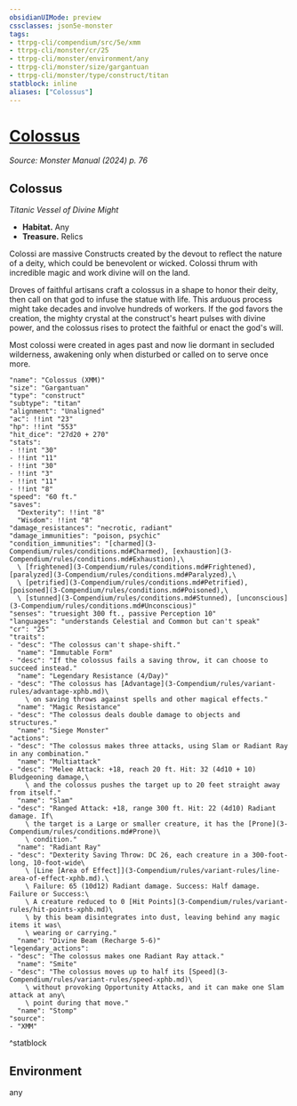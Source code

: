 ```yaml
---
obsidianUIMode: preview
cssclasses: json5e-monster
tags:
- ttrpg-cli/compendium/src/5e/xmm
- ttrpg-cli/monster/cr/25
- ttrpg-cli/monster/environment/any
- ttrpg-cli/monster/size/gargantuan
- ttrpg-cli/monster/type/construct/titan
statblock: inline
aliases: ["Colossus"]
---
```

# [Colossus](3-Compendium\bestiary\construct/colossus-xmm.md)
*Source: Monster Manual (2024) p. 76*  

## Colossus

*Titanic Vessel of Divine Might*

- **Habitat.** Any  
- **Treasure.** Relics  

Colossi are massive Constructs created by the devout to reflect the nature of a deity, which could be benevolent or wicked. Colossi thrum with incredible magic and work divine will on the land.

Droves of faithful artisans craft a colossus in a shape to honor their deity, then call on that god to infuse the statue with life. This arduous process might take decades and involve hundreds of workers. If the god favors the creation, the mighty crystal at the construct's heart pulses with divine power, and the colossus rises to protect the faithful or enact the god's will.

Most colossi were created in ages past and now lie dormant in secluded wilderness, awakening only when disturbed or called on to serve once more.

```statblock
"name": "Colossus (XMM)"
"size": "Gargantuan"
"type": "construct"
"subtype": "titan"
"alignment": "Unaligned"
"ac": !!int "23"
"hp": !!int "553"
"hit_dice": "27d20 + 270"
"stats":
- !!int "30"
- !!int "11"
- !!int "30"
- !!int "3"
- !!int "11"
- !!int "8"
"speed": "60 ft."
"saves":
  "Dexterity": !!int "8"
  "Wisdom": !!int "8"
"damage_resistances": "necrotic, radiant"
"damage_immunities": "poison, psychic"
"condition_immunities": "[charmed](3-Compendium/rules/conditions.md#Charmed), [exhaustion](3-Compendium/rules/conditions.md#Exhaustion),\
  \ [frightened](3-Compendium/rules/conditions.md#Frightened), [paralyzed](3-Compendium/rules/conditions.md#Paralyzed),\
  \ [petrified](3-Compendium/rules/conditions.md#Petrified), [poisoned](3-Compendium/rules/conditions.md#Poisoned),\
  \ [stunned](3-Compendium/rules/conditions.md#Stunned), [unconscious](3-Compendium/rules/conditions.md#Unconscious)"
"senses": "truesight 300 ft., passive Perception 10"
"languages": "understands Celestial and Common but can't speak"
"cr": "25"
"traits":
- "desc": "The colossus can't shape-shift."
  "name": "Immutable Form"
- "desc": "If the colossus fails a saving throw, it can choose to succeed instead."
  "name": "Legendary Resistance (4/Day)"
- "desc": "The colossus has [Advantage](3-Compendium/rules/variant-rules/advantage-xphb.md)\
    \ on saving throws against spells and other magical effects."
  "name": "Magic Resistance"
- "desc": "The colossus deals double damage to objects and structures."
  "name": "Siege Monster"
"actions":
- "desc": "The colossus makes three attacks, using Slam or Radiant Ray in any combination."
  "name": "Multiattack"
- "desc": "Melee Attack: +18, reach 20 ft. Hit: 32 (4d10 + 10) Bludgeoning damage,\
    \ and the colossus pushes the target up to 20 feet straight away from itself."
  "name": "Slam"
- "desc": "Ranged Attack: +18, range 300 ft. Hit: 22 (4d10) Radiant damage. If\
    \ the target is a Large or smaller creature, it has the [Prone](3-Compendium/rules/conditions.md#Prone)\
    \ condition."
  "name": "Radiant Ray"
- "desc": "Dexterity Saving Throw: DC 26, each creature in a 300-foot-long, 10-foot-wide\
    \ [Line [Area of Effect]](3-Compendium/rules/variant-rules/line-area-of-effect-xphb.md).\
    \ Failure: 65 (10d12) Radiant damage. Success: Half damage. Failure or Success:\
    \ A creature reduced to 0 [Hit Points](3-Compendium/rules/variant-rules/hit-points-xphb.md)\
    \ by this beam disintegrates into dust, leaving behind any magic items it was\
    \ wearing or carrying."
  "name": "Divine Beam (Recharge 5-6)"
"legendary_actions":
- "desc": "The colossus makes one Radiant Ray attack."
  "name": "Smite"
- "desc": "The colossus moves up to half its [Speed](3-Compendium/rules/variant-rules/speed-xphb.md)\
    \ without provoking Opportunity Attacks, and it can make one Slam attack at any\
    \ point during that move."
  "name": "Stomp"
"source":
- "XMM"
```
^statblock

## Environment

any